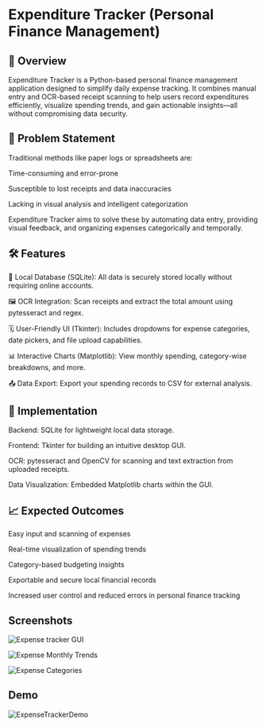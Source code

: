 # Expenditure Tracker (Personal Finance Management)
## 📌 Overview

Expenditure Tracker is a Python-based personal finance management application designed to simplify daily expense tracking. It combines manual entry and OCR-based receipt scanning to help users record expenditures efficiently, visualize spending trends, and gain actionable insights—all without compromising data security.

## 🚩 Problem Statement

Traditional methods like paper logs or spreadsheets are:

Time-consuming and error-prone

Susceptible to lost receipts and data inaccuracies

Lacking in visual analysis and intelligent categorization

Expenditure Tracker aims to solve these by automating data entry, providing visual feedback, and organizing expenses categorically and temporally.

## 🛠 Features

🔐 Local Database (SQLite): All data is securely stored locally without requiring online accounts.

🖼 OCR Integration: Scan receipts and extract the total amount using pytesseract and regex.

🗓 User-Friendly UI (Tkinter): Includes dropdowns for expense categories, date pickers, and file upload capabilities.

📊 Interactive Charts (Matplotlib): View monthly spending, category-wise breakdowns, and more.

📤 Data Export: Export your spending records to CSV for external analysis.

## 🧱 Implementation

Backend: SQLite for lightweight local data storage.

Frontend: Tkinter for building an intuitive desktop GUI.

OCR: pytesseract and OpenCV for scanning and text extraction from uploaded receipts.

Data Visualization: Embedded Matplotlib charts within the GUI.

## 📈 Expected Outcomes

Easy input and scanning of expenses

Real-time visualization of spending trends

Category-based budgeting insights

Exportable and secure local financial records

Increased user control and reduced errors in personal finance tracking


## Screenshots 
![Expense tracker GUI](https://github.com/user-attachments/assets/11d16bc6-9b35-46b5-926f-7de0e44c3525)

![Expense Monthly Trends](https://github.com/user-attachments/assets/7c37c2f1-0cfd-4294-baba-b6381c4811f0)

![Expense Categories](https://github.com/user-attachments/assets/67cc5570-13eb-4741-ae6b-d7f70cca5027)

## Demo
![ExpenseTrackerDemo](https://github.com/user-attachments/assets/7531bb8b-45a7-4382-8441-02cb5c3ec4df)
